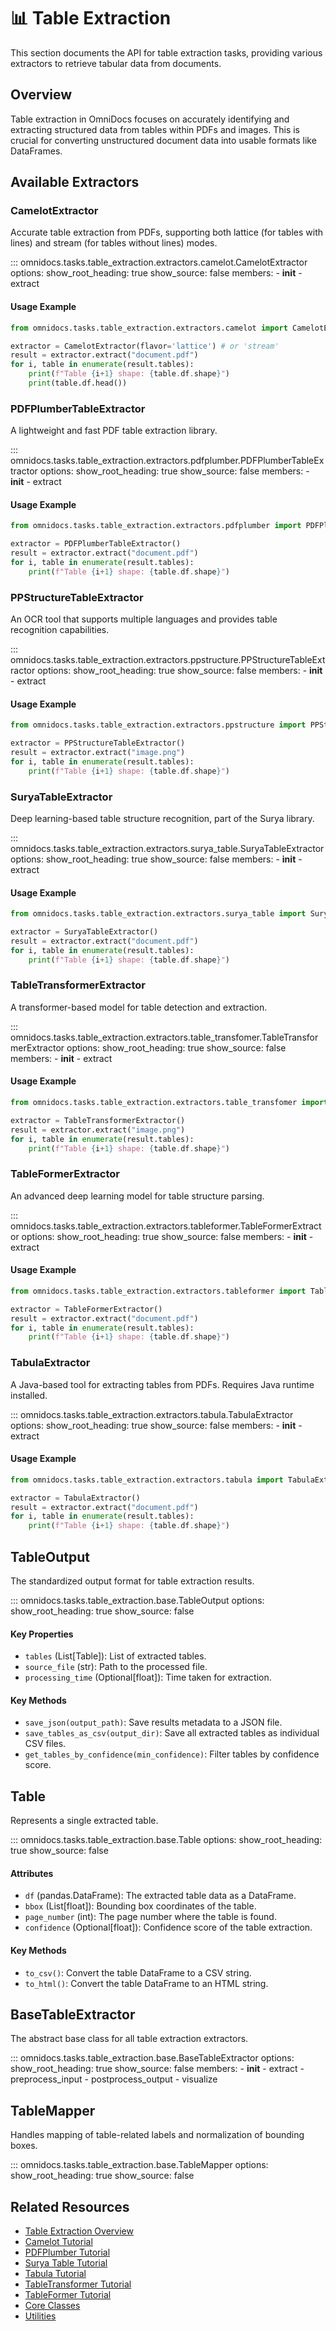 # 📊 Table Extraction

This section documents the API for table extraction tasks, providing various extractors to retrieve tabular data from documents.

## Overview

Table extraction in OmniDocs focuses on accurately identifying and extracting structured data from tables within PDFs and images. This is crucial for converting unstructured document data into usable formats like DataFrames.

## Available Extractors

### CamelotExtractor

Accurate table extraction from PDFs, supporting both lattice (for tables with lines) and stream (for tables without lines) modes.

::: omnidocs.tasks.table_extraction.extractors.camelot.CamelotExtractor
    options:
      show_root_heading: true
      show_source: false
      members:
        - __init__
        - extract

#### Usage Example

```python
from omnidocs.tasks.table_extraction.extractors.camelot import CamelotExtractor

extractor = CamelotExtractor(flavor='lattice') # or 'stream'
result = extractor.extract("document.pdf")
for i, table in enumerate(result.tables):
    print(f"Table {i+1} shape: {table.df.shape}")
    print(table.df.head())
```

### PDFPlumberTableExtractor

A lightweight and fast PDF table extraction library.

::: omnidocs.tasks.table_extraction.extractors.pdfplumber.PDFPlumberTableExtractor
    options:
      show_root_heading: true
      show_source: false
      members:
        - __init__
        - extract

#### Usage Example

```python
from omnidocs.tasks.table_extraction.extractors.pdfplumber import PDFPlumberTableExtractor

extractor = PDFPlumberTableExtractor()
result = extractor.extract("document.pdf")
for i, table in enumerate(result.tables):
    print(f"Table {i+1} shape: {table.df.shape}")
```

### PPStructureTableExtractor

An OCR tool that supports multiple languages and provides table recognition capabilities.

::: omnidocs.tasks.table_extraction.extractors.ppstructure.PPStructureTableExtractor
    options:
      show_root_heading: true
      show_source: false
      members:
        - __init__
        - extract

#### Usage Example

```python
from omnidocs.tasks.table_extraction.extractors.ppstructure import PPStructureTableExtractor

extractor = PPStructureTableExtractor()
result = extractor.extract("image.png")
for i, table in enumerate(result.tables):
    print(f"Table {i+1} shape: {table.df.shape}")
```

### SuryaTableExtractor

Deep learning-based table structure recognition, part of the Surya library.

::: omnidocs.tasks.table_extraction.extractors.surya_table.SuryaTableExtractor
    options:
      show_root_heading: true
      show_source: false
      members:
        - __init__
        - extract

#### Usage Example

```python
from omnidocs.tasks.table_extraction.extractors.surya_table import SuryaTableExtractor

extractor = SuryaTableExtractor()
result = extractor.extract("document.pdf")
for i, table in enumerate(result.tables):
    print(f"Table {i+1} shape: {table.df.shape}")
```

### TableTransformerExtractor

A transformer-based model for table detection and extraction.

::: omnidocs.tasks.table_extraction.extractors.table_transfomer.TableTransformerExtractor
    options:
      show_root_heading: true
      show_source: false
      members:
        - __init__
        - extract

#### Usage Example

```python
from omnidocs.tasks.table_extraction.extractors.table_transfomer import TableTransformerExtractor

extractor = TableTransformerExtractor()
result = extractor.extract("image.png")
for i, table in enumerate(result.tables):
    print(f"Table {i+1} shape: {table.df.shape}")
```

### TableFormerExtractor

An advanced deep learning model for table structure parsing.

::: omnidocs.tasks.table_extraction.extractors.tableformer.TableFormerExtractor
    options:
      show_root_heading: true
      show_source: false
      members:
        - __init__
        - extract

#### Usage Example

```python
from omnidocs.tasks.table_extraction.extractors.tableformer import TableFormerExtractor

extractor = TableFormerExtractor()
result = extractor.extract("document.pdf")
for i, table in enumerate(result.tables):
    print(f"Table {i+1} shape: {table.df.shape}")
```

### TabulaExtractor

A Java-based tool for extracting tables from PDFs. Requires Java runtime installed.

::: omnidocs.tasks.table_extraction.extractors.tabula.TabulaExtractor
    options:
      show_root_heading: true
      show_source: false
      members:
        - __init__
        - extract

#### Usage Example

```python
from omnidocs.tasks.table_extraction.extractors.tabula import TabulaExtractor

extractor = TabulaExtractor()
result = extractor.extract("document.pdf")
for i, table in enumerate(result.tables):
    print(f"Table {i+1} shape: {table.df.shape}")
```

## TableOutput

The standardized output format for table extraction results.

::: omnidocs.tasks.table_extraction.base.TableOutput
    options:
      show_root_heading: true
      show_source: false

#### Key Properties

- `tables` (List[Table]): List of extracted tables.
- `source_file` (str): Path to the processed file.
- `processing_time` (Optional[float]): Time taken for extraction.

#### Key Methods

- `save_json(output_path)`: Save results metadata to a JSON file.
- `save_tables_as_csv(output_dir)`: Save all extracted tables as individual CSV files.
- `get_tables_by_confidence(min_confidence)`: Filter tables by confidence score.

## Table

Represents a single extracted table.

::: omnidocs.tasks.table_extraction.base.Table
    options:
      show_root_heading: true
      show_source: false

#### Attributes

- `df` (pandas.DataFrame): The extracted table data as a DataFrame.
- `bbox` (List[float]): Bounding box coordinates of the table.
- `page_number` (int): The page number where the table is found.
- `confidence` (Optional[float]): Confidence score of the table extraction.

#### Key Methods

- `to_csv()`: Convert the table DataFrame to a CSV string.
- `to_html()`: Convert the table DataFrame to an HTML string.

## BaseTableExtractor

The abstract base class for all table extraction extractors.

::: omnidocs.tasks.table_extraction.base.BaseTableExtractor
    options:
      show_root_heading: true
      show_source: false
      members:
        - __init__
        - extract
        - preprocess_input
        - postprocess_output
        - visualize

## TableMapper

Handles mapping of table-related labels and normalization of bounding boxes.

::: omnidocs.tasks.table_extraction.base.TableMapper
    options:
      show_root_heading: true
      show_source: false

## Related Resources

- [Table Extraction Overview](../tasks/table_extraction/overview.md)
- [Camelot Tutorial](../../tasks/table_extraction/tutorials/camelot.ipynb)
- [PDFPlumber Tutorial](../../tasks/table_extraction/tutorials/pdfplumber.ipynb)
- [Surya Table Tutorial](../../tasks/table_extraction/tutorials/surya_table.ipynb)
- [Tabula Tutorial](../../tasks/table_extraction/tutorials/tabula.ipynb)
- [TableTransformer Tutorial](../../tasks/table_extraction/tutorials/tabletransformer.ipynb)
- [TableFormer Tutorial](../../tasks/table_extraction/tutorials/tableformer.ipynb)
- [Core Classes](../core.md)
- [Utilities](../utils.md)
